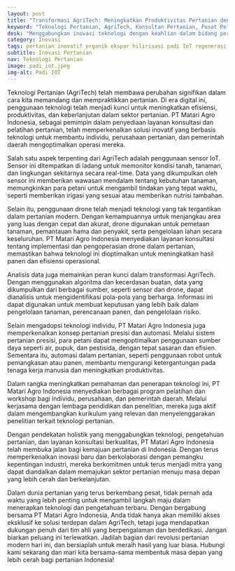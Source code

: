 ```yaml
---
layout: post
title: "Transformasi AgriTech: Meningkatkan Produktivitas Pertanian dengan Teknologi Modern"
keyword: "Teknologi Pertanian, AgriTech, Konsultan Pertanian, Pusat Pelatihan Pertanian, Sensor IoT, Drone, Analisis Data, Pertanian Presisi, Automasi Pertanian, Produktivitas Pertanian, matari agro Indonesia"
desk: "Menggabungkan inovasi teknologi dengan keahlian dalam bidang pertanian, PT Matari Agro Indonesia hadir sebagai konsultan dan pusat pelatihan unggulan untuk mendukung perkembangan sektor pertanian di Indonesia"
category: Inovasi
tags: pertanian inovatif organik ekspor hilirisasi padi IoT regenerasi konsultan ketahanan pangan
subtitle: Inovasi Pertanian
nav: Teknologi Pertanian
image: padi_iot.jpeg
img-alt: Padi IOT
---
```


Teknologi Pertanian (AgriTech) telah membawa perubahan signifikan dalam cara kita memandang dan mempraktikkan pertanian. Di era digital ini, penggunaan teknologi telah menjadi kunci untuk meningkatkan efisiensi, produktivitas, dan keberlanjutan dalam sektor pertanian. PT Matari Agro Indonesia, sebagai pemimpin dalam penyediaan layanan konsultasi dan pelatihan pertanian, telah memperkenalkan solusi inovatif yang berbasis teknologi untuk membantu individu, perusahaan pertanian, dan pemerintah daerah mengoptimalkan operasi mereka.

Salah satu aspek terpenting dari AgriTech adalah penggunaan sensor IoT. Sensor ini ditempatkan di ladang untuk memonitor kondisi tanah, tanaman, dan lingkungan sekitarnya secara real-time. Data yang dikumpulkan oleh sensor ini memberikan wawasan mendalam tentang kebutuhan tanaman, memungkinkan para petani untuk mengambil tindakan yang tepat waktu, seperti memberikan irigasi yang sesuai atau memberikan nutrisi tambahan.

Selain itu, penggunaan drone telah menjadi teknologi yang tak tergantikan dalam pertanian modern. Dengan kemampuannya untuk menjangkau area yang luas dengan cepat dan akurat, drone digunakan untuk pemetaan tanaman, pemantauan hama dan penyakit, serta pengelolaan lahan secara keseluruhan. PT Matari Agro Indonesia menyediakan layanan konsultasi tentang implementasi dan pengoperasian drone dalam pertanian, memastikan bahwa teknologi ini dioptimalkan untuk meningkatkan hasil panen dan efisiensi operasional.

Analisis data juga memainkan peran kunci dalam transformasi AgriTech. Dengan menggunakan algoritma dan kecerdasan buatan, data yang dikumpulkan dari berbagai sumber, seperti sensor dan drone, dapat dianalisis untuk mengidentifikasi pola-pola yang berharga. Informasi ini dapat digunakan untuk membuat keputusan yang lebih baik dalam pengelolaan tanaman, perencanaan panen, dan pengelolaan risiko.

Selain mengadopsi teknologi individu, PT Matari Agro Indonesia juga memperkenalkan konsep pertanian presisi dan automasi. Melalui sistem pertanian presisi, para petani dapat mengoptimalkan penggunaan sumber daya seperti air, pupuk, dan pestisida, dengan tepat sasaran dan efisien. Sementara itu, automasi dalam pertanian, seperti penggunaan robot untuk pemangkasan atau panen, membantu mengurangi ketergantungan pada tenaga kerja manusia dan meningkatkan produktivitas.

Dalam rangka meningkatkan pemahaman dan penerapan teknologi ini, PT Matari Agro Indonesia menyediakan berbagai program pelatihan dan workshop bagi individu, perusahaan, dan pemerintah daerah. Melalui kerjasama dengan lembaga pendidikan dan penelitian, mereka juga aktif dalam mengembangkan kurikulum yang relevan dan menyelenggarakan penelitian terkait teknologi pertanian.

Dengan pendekatan holistik yang menggabungkan teknologi, pengetahuan pertanian, dan layanan konsultasi berkualitas, PT Matari Agro Indonesia telah membuka jalan bagi kemajuan pertanian di Indonesia. Dengan terus memperkenalkan inovasi baru dan berkolaborasi dengan pemangku kepentingan industri, mereka berkomitmen untuk terus menjadi mitra yang dapat diandalkan dalam memajukan sektor pertanian menuju masa depan yang lebih cerah dan berkelanjutan.

Dalam dunia pertanian yang terus berkembang pesat, tidak pernah ada waktu yang lebih penting untuk mengambil langkah maju dalam menerapkan teknologi dan pengetahuan terbaru. Dengan bergabung bersama PT Matari Agro Indonesia, Anda tidak hanya akan memiliki akses eksklusif ke solusi terdepan dalam AgriTech, tetapi juga mendapatkan dukungan penuh dari tim ahli yang berpengalaman dan berdedikasi. Jangan biarkan peluang ini terlewatkan. Jadilah bagian dari revolusi pertanian modern hari ini, dan bersiaplah untuk meraih hasil yang luar biasa. Hubungi kami sekarang dan mari kita bersama-sama membentuk masa depan yang lebih cerah bagi pertanian Indonesia!
